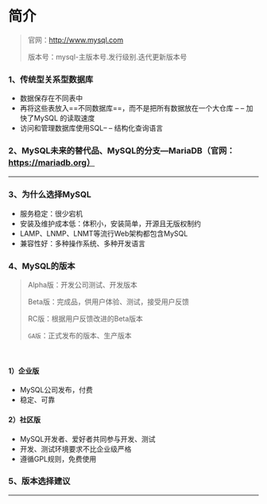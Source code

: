 # 简介

>官网：http://www.mysql.com
>
>版本号：mysql-主版本号.发行级别.迭代更新版本号

### 1、传统型关系型数据库

- 数据保存在不同表中
- 再将这些表放入==不同数据库==，而不是把所有数据放在一个大仓库 – – 加快了MySQL 的读取速度
- 访问和管理数据库使用SQL– – 结构化查询语言

### 2、MySQL未来的替代品、MySQL的分支—MariaDB（官网：https://mariadb.org）

------

### 3、为什么选择MySQL

- 服务稳定：很少宕机
- 安装及维护成本低：体积小，安装简单，开源且无版权制约
- LAMP、LNMP、LNMT等流行Web架构都包含MySQL
- 兼容性好：多种操作系统、多种开发语言

### 4、MySQL的版本

>Alpha版：开发公司测试、开发版本
>
>Beta版：完成品，供用户体验、测试，接受用户反馈
>
>RC版：根据用户反馈改进的Beta版本
>
>`GA版`：正式发布的版本、生产版本

​	

#### 1）企业版

- MySQL公司发布，付费
- 稳定、可靠

#### 2）社区版

- MySQL开发者、爱好者共同参与开发、测试
- 开发、测试环境要求不比企业级严格
- 遵循GPL规则，免费使用

### 5、版本选择建议

------

